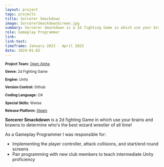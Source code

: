 ```yaml
---
layout: project
tags: projects
title: Sorcerer Smackdown
image: SorcererSmackdownScreen.jpg
summary: Sorcerer Smackdown is a 2d fighting Game in which use your brains and brawns to determine who's the best wizard wrestler of all time!
role: Gameplay Programmer
link:
link-text:
timeframe: January 2023 - April 2023
date: 2024-01-02
---
```

<div class="textspace mt-8" style="font-size: smaller;">
    <p><strong>Project Team:</strong> <a href="https://openalphausc.weebly.com/" class="highlight underline hover:text-purple-800">Open Alpha</a></p>
    <p><strong>Genre:</strong> 2d Fighting Game</p>
    <p><strong>Engine:</strong> Unity</p>
    <p><strong>Version Control:</strong> Github</p>
    <p><strong>Coding Language:</strong> C#</p>
    <p><strong>Special Skills:</strong> Wwise</p>
    <p><strong>Release Platform:</strong> <a href="https://store.steampowered.com/app/2890550/Sorcerer_Smackdown/" class="highlight underline hover:text-purple-800">Steam</a></p>
</div>


<div class = "textspace mt-8">
<p class = ""><strong>Sorcerer Smackdown</strong> is a 2d fighting Game in which use your brains and brawns to determine who's the best wizard wrestler of all time!</p>
</div>

<div class = "textspace-no-margin my-8">
<p>As a <span class = "highlight">Gameplay Programmer</span> I was responsible for:</p>
<ul class = "list-disc ml-4">
    <li>Implementing the player controller, attack collisions, and start/end round screens</li>
    <li>Pair programming with new club members to teach intermediate Unity proficiency</li>
</ul>
</div>

